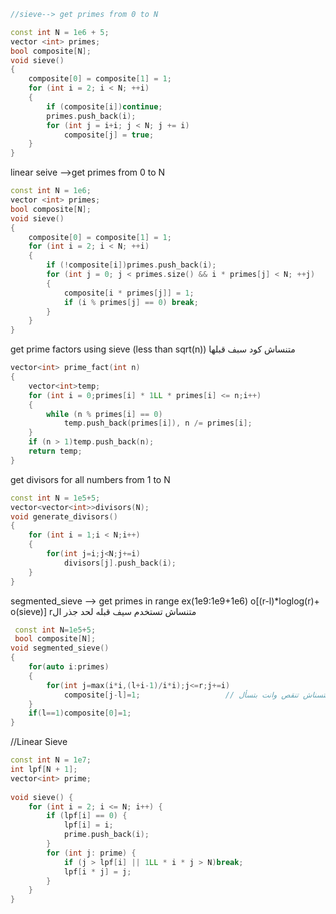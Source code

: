 ```cpp
//sieve--> get primes from 0 to N

const int N = 1e6 + 5;
vector <int> primes;
bool composite[N];
void sieve()
{
	composite[0] = composite[1] = 1;
	for (int i = 2; i < N; ++i)
	{
		if (composite[i])continue;
		primes.push_back(i);
		for (int j = i+i; j < N; j += i)
			composite[j] = true;
	}
}
```

linear seive -->get primes from 0 to N 
```cpp
const int N = 1e6;
vector <int> primes;
bool composite[N];
void sieve() 
{
	composite[0] = composite[1] = 1;
	for (int i = 2; i < N; ++i) 
	{
		if (!composite[i])primes.push_back(i);
		for (int j = 0; j < primes.size() && i * primes[j] < N; ++j)
		{
			composite[i * primes[j]] = 1;
			if (i % primes[j] == 0) break;
		}
	}
}
```

get prime factors using sieve (less than sqrt(n)) متنساش كود سبف قبلها
```cpp
vector<int> prime_fact(int n)
{
	vector<int>temp;
	for (int i = 0;primes[i] * 1LL * primes[i] <= n;i++)
	{
		while (n % primes[i] == 0)
			temp.push_back(primes[i]), n /= primes[i];
	}
	if (n > 1)temp.push_back(n);
	return temp;
}
```

get divisors for all numbers from 1 to N
```cpp
const int N = 1e5+5;
vector<vector<int>>divisors(N);
void generate_divisors() 
{
	for (int i = 1;i < N;i++)
	{
		for(int j=i;j<N;j+=i)
			divisors[j].push_back(i);
	}
}
```

segmented_sieve --> get primes in range ex(1e9:1e9+1e6) o[(r-l)*loglog(r)+ o(sieve)]
 rمتنساش تستخدم سيف قبله لحد جذر ال
```cpp
 const int N=1e5+5;
 bool composite[N];
void segmented_sieve()
{
	for(auto i:primes)
	{
		for(int j=max(i*i,(l+i-1)/i*i);j<=r;j+=i)
	     	composite[j-l]=1;                   // متسناش تنقص وانت بتسأل 
	}
	if(l==1)composite[0]=1;
}
```

//Linear Sieve  
```cpp
const int N = 1e7;  
int lpf[N + 1];  
vector<int> prime;  
  
void sieve() {  
    for (int i = 2; i <= N; i++) {  
        if (lpf[i] == 0) {  
            lpf[i] = i;  
            prime.push_back(i);  
        }  
        for (int j: prime) {  
            if (j > lpf[i] || 1LL * i * j > N)break;  
            lpf[i * j] = j;  
        }  
    }  
}
```